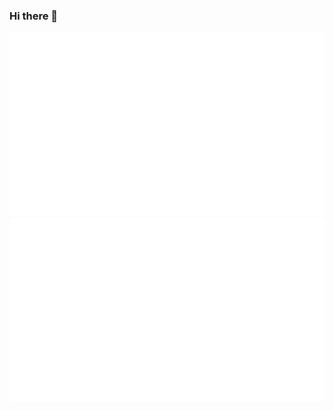 ### Hi there 👋

![](https://raw.githubusercontent.com/SelvaKarthik17/GitHub-Stats/master/generated/overview.svg#gh-dark-mode-only)
![](https://raw.githubusercontent.com/SelvaKarthik17/GitHub-Stats/master/generated/languages.svg#gh-dark-mode-only)

<!--
**SelvaKarthik17/SelvaKarthik17** is a ✨ _special_ ✨ repository because its `README.md` (this file) appears on your GitHub profile.

Here are some ideas to get you started:

- 🔭 I’m currently working on ...
- 🌱 I’m currently learning ...
- 👯 I’m looking to collaborate on ...
- 🤔 I’m looking for help with ...
- 💬 Ask me about ...
- 📫 How to reach me: ...
- 😄 Pronouns: ...
- ⚡ Fun fact: ...
-->
